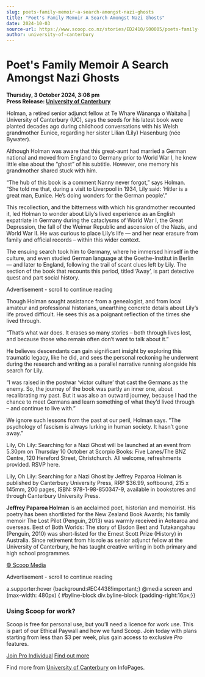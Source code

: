 ```yaml
---
slug: poets-family-memoir-a-search-amongst-nazi-ghosts
title: "Poet's Family Memoir A Search Amongst Nazi Ghosts"
date: 2024-10-03
source-url: https://www.scoop.co.nz/stories/ED2410/S00005/poets-family-memoir-a-search-amongst-nazi-ghosts.htm
author: university-of-canterbury
---
```

Poet's Family Memoir A Search Amongst Nazi Ghosts
=================================================

**Thursday, 3 October 2024, 3:08 pm**  
**Press Release: [University of Canterbury](https://info.scoop.co.nz/University_of_Canterbury)**

Holman, a retired senior adjunct fellow at Te Whare Wānanga o Waitaha | University of Canterbury (UC), says the seeds for his latest book were planted decades ago during childhood conversations with his Welsh grandmother Eunice, regarding her sister Lilian (Lily) Hasenburg (née Bywater).

Although Holman was aware that this great-aunt had married a German national and moved from England to Germany prior to World War I, he knew little else about the “ghost” of his subtitle. However, one memory his grandmother shared stuck with him.

“The hub of this book is a comment Nanny never forgot,” says Holman. “She told me that, during a visit to Liverpool in 1934, Lily said: ‘Hitler is a great man, Eunice. He’s doing wonders for the German people’.”

This recollection, and the bitterness with which his grandmother recounted it, led Holman to wonder about Lily’s lived experience as an English expatriate in Germany during the cataclysms of World War I, the Great Depression, the fall of the Weimar Republic and ascension of the Nazis, and World War II. He was curious to place Lily’s life — and her near erasure from family and official records – within this wider context.

The ensuing search took him to Germany, where he immersed himself in the culture, and even studied German language at the Goethe-Institut in Berlin — and later to England, following the trail of scant clues left by Lily. The section of the book that recounts this period, titled ‘Away’, is part detective quest and part social history.

Advertisement - scroll to continue reading





Though Holman sought assistance from a genealogist, and from local amateur and professional historians, unearthing concrete details about Lily’s life proved difficult. He sees this as a poignant reflection of the times she lived through.

“That’s what war does. It erases so many stories – both through lives lost, and because those who remain often don’t want to talk about it.”

He believes descendants can gain significant insight by exploring this traumatic legacy, like he did, and sees the personal reckoning he underwent during the research and writing as a parallel narrative running alongside his search for Lily.

“I was raised in the postwar ‘victor culture’ that cast the Germans as the enemy. So, the journey of the book was partly an inner one, about recalibrating my past. But it was also an outward journey, because I had the chance to meet Germans and learn something of what they’d lived through – and continue to live with.”

We ignore such lessons from the past at our peril, Holman says. “The psychology of fascism is always lurking in human society. It hasn’t gone away.”

Lily, Oh Lily: Searching for a Nazi Ghost will be launched at an event from 5.30pm on Thursday 10 October at Scorpio Books: Five Lanes/The BNZ Centre, 120 Hereford Street, Christchurch. All welcome, refreshments provided. RSVP here.

Lily, Oh Lily: Searching for a Nazi Ghost by Jeffrey Paparoa Holman is published by Canterbury University Press, RRP $36.99, softbound, 215 x 145mm, 200 pages, ISBN: 978-1-98-850347-9, available in bookstores and through Canterbury University Press.

**Jeffrey Paparoa Holman** is an acclaimed poet, historian and memoirist. His poetry has been shortlisted for the New Zealand Book Awards; his family memoir The Lost Pilot (Penguin, 2013) was warmly received in Aotearoa and overseas. Best of Both Worlds: The story of Elsdon Best and Tutakangahau (Penguin, 2010) was short-listed for the Ernest Scott Prize (History) in Australia. Since retirement from his role as senior adjunct fellow at the University of Canterbury, he has taught creative writing in both primary and high school programmes.

[© Scoop Media](http://www.scoop.co.nz/about/terms.html)  

Advertisement - scroll to continue reading



a.supporter:hover {background:#EC4438!important;} @media screen and (max-width: 480px) { #byline-block div.byline-block {padding-right:16px;}}

### Using Scoop for work?

Scoop is free for personal use, but you’ll need a licence for work use. This is part of our Ethical Paywall and how we fund Scoop. Join today with plans starting from less than $3 per week, plus gain access to exclusive _Pro_ features.  
  
[Join Pro Individual](https://pro.scoop.co.nz/Individual/?from=ProIn24) [Find out more](https://pro.scoop.co.nz/using-scoop-for-work/?from=ProIn24)

Find more from [University of Canterbury](https://info.scoop.co.nz/University_of_Canterbury) on InfoPages.